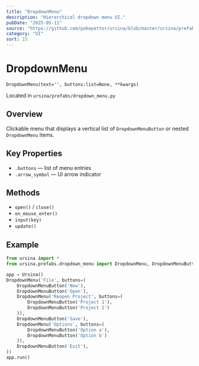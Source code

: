```yaml
---
title: "DropdownMenu"
description: "Hierarchical dropdown menu UI."
pubDate: "2025-05-11"
source: "https://github.com/pokepetter/ursina/blob/master/ursina/prefabs/dropdown_menu.py"
category: "UI"
sort: 15
---
```


# DropdownMenu

`DropdownMenu(text='', buttons:list=None, **kwargs)`

Located in `ursina/prefabs/dropdown_menu.py`

## Overview

Clickable menu that displays a vertical list of `DropdownMenuButton` or nested `DropdownMenu` items.

## Key Properties

- `.buttons` — list of menu entries  
- `.arrow_symbol` — UI arrow indicator  

## Methods

- `open()` / `close()`  
- `on_mouse_enter()`  
- `input(key)`  
- `update()`

## Example

```python
from ursina import *
from ursina.prefabs.dropdown_menu import DropdownMenu, DropdownMenuButton

app = Ursina()
DropdownMenu('File', buttons=(
    DropdownMenuButton('New'),
    DropdownMenuButton('Open'),
    DropdownMenu('Reopen Project', buttons=(
        DropdownMenuButton('Project 1'),
        DropdownMenuButton('Project 2')
    )),
    DropdownMenuButton('Save'),
    DropdownMenu('Options', buttons=(
        DropdownMenuButton('Option a'),
        DropdownMenuButton('Option b')
    )),
    DropdownMenuButton('Exit'),
))
app.run()
```